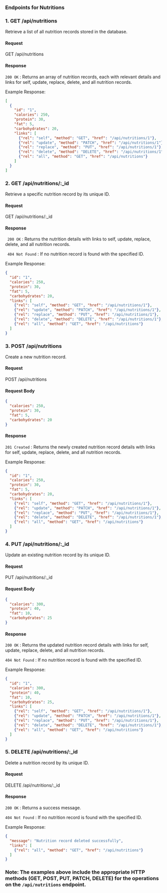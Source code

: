 ### Endpoints for Nutritions ###

### 1.  GET /api/nutritions ###

Retrieve a list of all nutrition records stored in the database.

#### Request

GET /api/nutritions

#### Response

``` 200 OK ``` : Returns an array of nutrition records, each with relevant details and links for self, update, replace, delete, and all nutrition records.

Example Response:

```json
[
  {
    "id": "1",
    "calories": 250,
    "protein": 30,
    "fat": 5,
    "carbohydrates": 20,
    "links": [
      {"rel": "self", "method": "GET", "href": "/api/nutritions/1"},
      {"rel": "update", "method": "PATCH", "href": "/api/nutritions/1"},
      {"rel": "replace", "method": "PUT", "href": "/api/nutritions/1"},
      {"rel": "delete", "method": "DELETE", "href": "/api/nutritions/1"},
      {"rel": "all", "method": "GET", "href": "/api/nutritions"}
    ]
  }
]
```

### 2. GET /api/nutritions/:_id ###

Retrieve a specific nutrition record by its unique ID.

#### Request

GET /api/nutritions/:_id

#### Response

``` 200 OK``` : Returns the nutrition details with links to self, update, replace, delete, and all nutrition records.

``` 404 Not Found``` : If no nutrition record is found with the specified ID.

Example Response:

```json
{
  "id": "1",
  "calories": 250,
  "protein": 30,
  "fat": 5,
  "carbohydrates": 20,
  "links": [
    {"rel": "self", "method": "GET", "href": "/api/nutritions/1"},
    {"rel": "update", "method": "PATCH", "href": "/api/nutritions/1"},
    {"rel": "replace", "method": "PUT", "href": "/api/nutritions/1"},
    {"rel": "delete", "method": "DELETE", "href": "/api/nutritions/1"},
    {"rel": "all", "method": "GET", "href": "/api/nutritions"}
  ]
}
```

### 3. POST /api/nutritions ###

Create a new nutrition record.

#### Request

POST /api/nutritions

#### Request Body

```json
{
  "calories": 250,
  "protein": 30,
  "fat": 5,
  "carbohydrates": 20
}
```

#### Response

``` 201 Created ``` : Returns the newly created nutrition record details with links for self, update, replace, delete, and all nutrition records.

Example Response:

```json
{
  "id": "1",
  "calories": 250,
  "protein": 30,
  "fat": 5,
  "carbohydrates": 20,
  "links": [
    {"rel": "self", "method": "GET", "href": "/api/nutritions/1"},
    {"rel": "update", "method": "PATCH", "href": "/api/nutritions/1"},
    {"rel": "replace", "method": "PUT", "href": "/api/nutritions/1"},
    {"rel": "delete", "method": "DELETE", "href": "/api/nutritions/1"},
    {"rel": "all", "method": "GET", "href": "/api/nutritions"}
  ]
}
```

### 4. PUT /api/nutritions/:_id ###

Update an existing nutrition record by its unique ID.

#### Request

PUT /api/nutritions/:_id

#### Request Body

```json
{
  "calories": 300,
  "protein": 40,
  "fat": 10,
  "carbohydrates": 25
}
```

#### Response

``` 200 OK ``` : Returns the updated nutrition record details with links for self, update, replace, delete, and all nutrition records.

``` 404 Not Found ``` : If no nutrition record is found with the specified ID.

Example Response:

```json
{
  "id": "1",
  "calories": 300,
  "protein": 40,
  "fat": 10,
  "carbohydrates": 25,
  "links": [
    {"rel": "self", "method": "GET", "href": "/api/nutritions/1"},
    {"rel": "update", "method": "PATCH", "href": "/api/nutritions/1"},
    {"rel": "replace", "method": "PUT", "href": "/api/nutritions/1"},
    {"rel": "delete", "method": "DELETE", "href": "/api/nutritions/1"},
    {"rel": "all", "method": "GET", "href": "/api/nutritions"}
  ]
}
```

### 5. DELETE /api/nutritions/:_id ###

Delete a nutrition record by its unique ID.

#### Request

DELETE /api/nutritions/:_id

#### Response

``` 200 OK ``` : Returns a success message.

``` 404 Not Found ``` : If no nutrition record is found with the specified ID.

Example Response:

```json
{
  "message": "Nutrition record deleted successfully",
  "links": [
    {"rel": "all", "method": "GET", "href": "/api/nutritions"}
  ]
}
```

### Note: The examples above include the appropriate HTTP methods (GET, POST, PUT, PATCH, DELETE) for the operations on the `/api/nutritions` endpoint. ###
